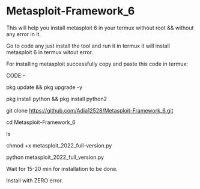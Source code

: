 # Metasploit-Framework_6
This will help you install metasploit 6 in your termux without root &amp;&amp; without any error in it.

Go to code any just install the tool and run it in termux it will install metasploit 6 in termux witout error.


For installing metasploit successfully copy and paste this code in termux: 

CODE:-

pkg update && pkg upgrade -y

pkg install python && pkg install python2

git clone https://github.com/Adia12528/Metasploit-Framework_6.git

cd Metasploit-Framework_6

ls

chmod +x metasploit_2022_full-version.py

python metasploit_2022_full_version.py

Wait for 15-20 min for installation to be done.

Install with ZERO error.
